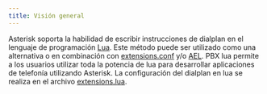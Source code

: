 ```yaml
---
title: Visión general
---
```



Asterisk soporta la habilidad de escribir instrucciones de dialplan en el lenguaje de programación [Lua](). Este método puede ser utilizado como una alternativa o en combinación con [extensions.conf]() y/o [AEL](). PBX lua permite a los usuarios utilizar toda la potencia de lua para desarrollar aplicaciones de telefonía utilizando Asterisk. La configuración del dialplan en lua se realiza en el archivo [extensions.lua]().

